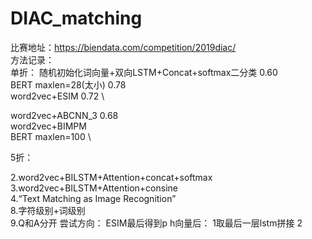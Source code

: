 # DIAC_matching
比赛地址：https://biendata.com/competition/2019diac/ \
方法记录：\
单折：
随机初始化词向量+双向LSTM+Concat+softmax二分类 0.60 \
BERT maxlen=28(太小) 0.78 \
word2vec+ESIM 0.72 \

word2vec+ABCNN_3  0.68 \
word2vec+BIMPM \
BERT maxlen=100  \


5折：




2.word2vec+BILSTM+Attention+concat+softmax \
3.word2vec+BILSTM+Attention+consine \
4.“Text Matching as Image Recognition” \
8.字符级别+词级别 \
9.Q和A分开
尝试方向：
ESIM最后得到p h向量后：
1取最后一层lstm拼接
2
